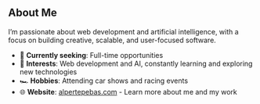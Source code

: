 ## About Me

I’m passionate about web development and artificial intelligence, with a focus on building creative, scalable, and user-focused software.

- 👀 **Currently seeking**: Full-time opportunities
- 🌱 **Interests**: Web development and AI, constantly learning and exploring new technologies
- 🏎️ **Hobbies**: Attending car shows and racing events
- 🌐 **Website**: [alpertepebas.com](http://alpertepebas.com) - Learn more about me and my work
